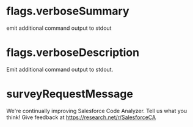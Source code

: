 # flags.verboseSummary

emit additional command output to stdout

# flags.verboseDescription

Emit additional command output to stdout.

# surveyRequestMessage

We're continually improving Salesforce Code Analyzer. Tell us what you think! Give feedback at https://research.net/r/SalesforceCA